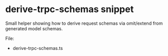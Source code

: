 # derive-trpc-schemas snippet

Small helper showing how to derive request schemas via omit/extend from generated model schemas.

File:
- derive-trpc-schemas.ts
